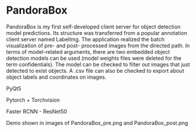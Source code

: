 # PandoraBox
PandoraBox is my first self-developed client server for object detection model predictions. Its structure was transferred from a popular annotation client server named LabelImg. 
The application realized the batch visualization of pre- and post- processed images from the directed path.
In terms of model-related arguments, there are two embedded object detection models can be used (model weights files were deleted for the term confidentials). The model can be checked to filter out images that just detected to exist objects. A .csv file can also be checked to export about object labels and coordinates on images.

PyQt5

Pytorch + Torchvision

Faster RCNN - ResNet50

Demo shown in images of PandoraBox_pre.png and PandoraBox_post.png
